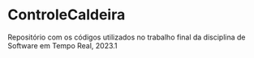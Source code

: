 # ControleCaldeira
Repositório com os códigos utilizados no trabalho final da disciplina de Software em Tempo Real, 2023.1
